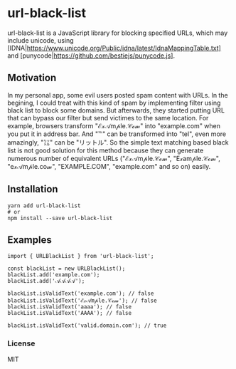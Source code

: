 # url-black-list

url-black-list is a JavaScript library for blocking specified URLs, which may include unicode, using [IDNA|https://www.unicode.org/Public/idna/latest/IdnaMappingTable.txt] and [punycode|https://github.com/bestiejs/punycode.js].

## Motivation
In my personal app, some evil users posted spam content with URLs. In the begining, I could treat with this kind of spam by implementing filter using black list to block some domains. But afterwards, they started putting URL that can bypass our filter but send victimes to the same location. For example, browsers transform "ℰ𝓍𝒜m𝓅le.𝒞ℴ𝓂" into "example.com" when you put it in address bar. And "℡" can be transformed into "tel", even more amazingly, "㍑" can be "リットル". So the simple text matching based black list is not good solution for this method because they can generate numerous number of equivalent URLs ("ℰ𝓍𝒜m𝓅le.𝒞ℴ𝓂", "E𝓍am𝓅le.𝒞ℴ𝓂", "e𝓍𝒜m𝓅le.co𝓂", "EXAMPLE.COM", "example.com" and so on) easily.

## Installation
```
yarn add url-black-list
# or
npm install --save url-black-list
```

## Examples
```
import { URLBlackList } from 'url-black-list';

const blackList = new URLBlackList();
blackList.add('example.com');
blackList.add('𝒜𝒜𝒜𝒜');

blackList.isValidText('example.com'); // false
blackList.isValidText('ℰ𝓍𝒜m𝓅le.𝒞ℴ𝓂'); // false
blackList.isValidText('aaaa'); // false
blackList.isValidText('AAAA'); // false

blackList.isValidText('valid.domain.com'); // true
```

### License

MIT